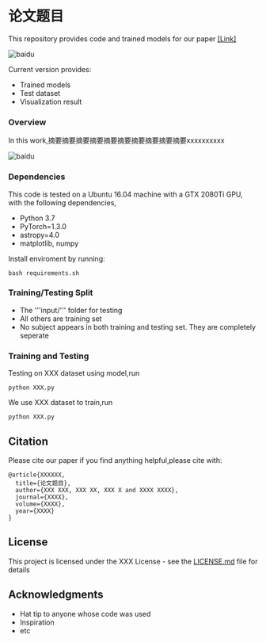 # 论文题目

This repository provides code and trained models for our paper [[Link]](https://github.com/FengTaoAI/test/) <br>

![baidu](https://github.com/Fonnn/test/blob/master/images/test_image1.png)

Current version provides:  
* Trained models <br>
* Test dataset <br>
* Visualization result <br>

### Overview

In this work,摘要摘要摘要摘要摘要摘要摘要摘要摘要摘要xxxxxxxxxx

![baidu](https://github.com/Fonnn/test/blob/master/images/test_image1.png)

### Dependencies

This code is tested on a Ubuntu 16.04 machine with a GTX 2080Ti GPU, with the following dependencies,

* Python 3.7 <br>
* PyTorch=1.3.0 <br>
* astropy=4.0 <br>
* matplotlib, numpy <br>

Install enviroment by running:

```
bash requirements.sh
```

### Training/Testing Split

* The  '''input/''' folder for testing
* All others are training set
* No subject appears in both training and testing set. They are completely seperate

### Training and Testing

Testing on XXX dataset using model,run

```
python XXX.py
```

We use XXX dataset to train,run

```
python XXX.py
```

## Citation

Please cite our paper if you find anything helpful,please cite with:

```
@article{XXXXXX,
  title={论文题目},
  author={XXX XXX, XXX XX, XXX X and XXXX XXXX},
  journal={XXXX},
  volume={XXXX},
  year={XXXX}
}
```

## License

This project is licensed under the XXX License - see the [LICENSE.md](LICENSE.md) file for details

## Acknowledgments

* Hat tip to anyone whose code was used
* Inspiration
* etc
